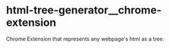 # html-tree-generator__chrome-extension
Chrome Extension that represents any webpage's html as a tree.
